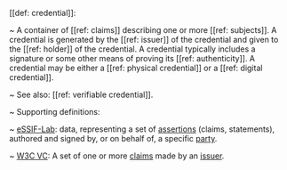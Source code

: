 [[def: credential]]:

~ A container of [[ref: claims]] describing one or more [[ref: subjects]]. A credential is generated by the [[ref: issuer]] of the credential and given to the [[ref: holder]] of the credential. A credential typically includes a signature or some other means of proving its [[ref: authenticity]]. A credential may be either a [[ref: physical credential]] or a [[ref: digital credential]].

~ See also: [[ref: verifiable credential]].

~ Supporting definitions:

~ [eSSIF-Lab](https://essif-lab.github.io/framework/docs/terms/credential): data, representing a set of [assertions](https://essif-lab.github.io/framework/docs/terms/assertion) (claims, statements), authored and signed by, or on behalf of, a specific [party](https://essif-lab.github.io/framework/docs/terms/party).

~ [W3C VC](https://www.w3.org/TR/vc-data-model/#terminology): A set of one or more [claims](https://www.w3.org/TR/vc-data-model/#dfn-claims) made by an [issuer](https://www.w3.org/TR/vc-data-model/#dfn-issuers).

